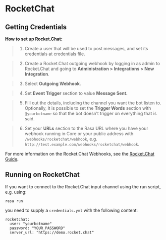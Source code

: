 # RocketChat

## Getting Credentials

**How to set up Rocket.Chat:**

> 
> 1. Create a user that will be used to post messages, and set its
> credentials at credentials file.


> 2. Create a Rocket.Chat outgoing webhook by logging in as admin to
> Rocket.Chat and going to
> **Administration > Integrations > New Integration**.


> 3. Select **Outgoing Webhook**.


> 4. Set **Event Trigger** section to value **Message Sent**.


> 5. Fill out the details, including the channel you want the bot
> listen to. Optionally, it is possible to set the
> **Trigger Words** section with `@yourbotname` so that the bot
> doesn’t trigger on everything that is said.


> 6. Set your **URLs** section to the Rasa URL where you have your
> webhook running in Core or your public address with
> `/webhooks/rocketchat/webhook`, e.g.
> `http://test.example.com/webhooks/rocketchat/webhook`.

For more information on the Rocket.Chat Webhooks, see the
[Rocket.Chat Guide](https://rocket.chat/docs/administrator-guides/integrations/).

## Running on RocketChat

If you want to connect to the Rocket.Chat input channel using the run
script, e.g. using:

```
rasa run
```

you need to supply a `credentials.yml` with the following content:

```
rocketchat:
  user: "yourbotname"
  password: "YOUR_PASSWORD"
  server_url: "https://demo.rocket.chat"
```
